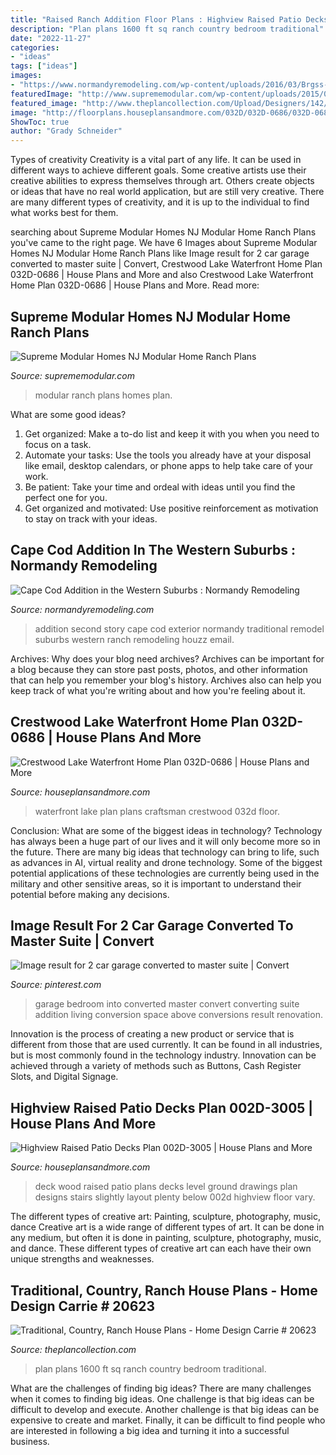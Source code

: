 ```yaml
---
title: "Raised Ranch Addition Floor Plans : Highview Raised Patio Decks Plan 002d-3005"
description: "Plan plans 1600 ft sq ranch country bedroom traditional"
date: "2022-11-27"
categories:
- "ideas"
tags: ["ideas"]
images:
- "https://www.normandyremodeling.com/wp-content/uploads/2016/03/Brgss-001.jpg"
featuredImage: "http://www.suprememodular.com/wp-content/uploads/2015/08/Modular-home-ranch-plan-323-2.jpg"
featured_image: "http://www.theplancollection.com/Upload/Designers/142/1021/elev_lr1600-3-front.jpg"
image: "http://floorplans.houseplansandmore.com/032D/032D-0686/032D-0686-front-col-8.jpg"
ShowToc: true
author: "Grady Schneider"
---
```



Types of creativity
Creativity is a vital part of any life. It can be used in different ways to achieve different goals. Some creative artists use their creative abilities to express themselves through art. Others create objects or ideas that have no real world application, but are still very creative. There are many different types of creativity, and it is up to the individual to find what works best for them.

	

		
searching about Supreme Modular Homes NJ Modular Home Ranch Plans you've came to the right page. We have 6 Images about Supreme Modular Homes NJ Modular Home Ranch Plans like Image result for 2 car garage converted to master suite | Convert, Crestwood Lake Waterfront Home Plan 032D-0686 | House Plans and More and also Crestwood Lake Waterfront Home Plan 032D-0686 | House Plans and More. Read more:
		
    
## Supreme Modular Homes NJ Modular Home Ranch Plans

<img loading=lazy src="http://www.suprememodular.com/wp-content/uploads/2015/08/Modular-home-ranch-plan-323-2.jpg" onerror="this.onerror=null;this.src='https://tse4.mm.bing.net/th?id=OIP.soRkvpsodGtBAoNk4vttnQHaEK&amp;pid=15.1';" alt="Supreme Modular Homes NJ Modular Home Ranch Plans">

_Source: suprememodular.com_

>modular ranch plans homes plan. 

	

What are some good ideas?
1. Get organized: Make a to-do list and keep it with you when you need to focus on a task.
2. Automate your tasks: Use the tools you already have at your disposal like email, desktop calendars, or phone apps to help take care of your work.
3. Be patient: Take your time and ordeal with ideas until you find the perfect one for you.
4. Get organized and motivated: Use positive reinforcement as motivation to stay on track with your ideas.

    
## Cape Cod Addition In The Western Suburbs : Normandy Remodeling

<img loading=lazy src="https://www.normandyremodeling.com/wp-content/uploads/2016/03/Brgss-001.jpg" onerror="this.onerror=null;this.src='https://tse3.mm.bing.net/th?id=OIP.TQXF-0P726Ralks7rllvUQEsDY&amp;pid=15.1';" alt="Cape Cod Addition in the Western Suburbs : Normandy Remodeling">

_Source: normandyremodeling.com_

>addition second story cape cod exterior normandy traditional remodel suburbs western ranch remodeling houzz email. 

	

Archives: Why does your blog need archives?
Archives can be important for a blog because they can store past posts, photos, and other information that can help you remember your blog's history. Archives also can help you keep track of what you're writing about and how you're feeling about it.

    
## Crestwood Lake Waterfront Home Plan 032D-0686 | House Plans And More

<img loading=lazy src="http://floorplans.houseplansandmore.com/032D/032D-0686/032D-0686-front-col-8.jpg" onerror="this.onerror=null;this.src='https://tse1.mm.bing.net/th?id=OIP.jCTKyjZR3GtzYGuSD4gXIQHaFj&amp;pid=15.1';" alt="Crestwood Lake Waterfront Home Plan 032D-0686 | House Plans and More">

_Source: houseplansandmore.com_

>waterfront lake plan plans craftsman crestwood 032d floor. 

	

Conclusion: What are some of the biggest ideas in technology?
Technology has always been a huge part of our lives and it will only become more so in the future. There are many big ideas that technology can bring to life, such as advances in AI, virtual reality and drone technology. Some of the biggest potential applications of these technologies are currently being used in the military and other sensitive areas, so it is important to understand their potential before making any decisions.

    
## Image Result For 2 Car Garage Converted To Master Suite | Convert

<img loading=lazy src="https://i.pinimg.com/736x/f7/2b/cd/f72bcd4605a7e1872c052295d5b27c12.jpg" onerror="this.onerror=null;this.src='https://tse3.mm.bing.net/th?id=OIP.S7VedWDxOXbvsYo9CfdU5gHaE8&amp;pid=15.1';" alt="Image result for 2 car garage converted to master suite | Convert">

_Source: pinterest.com_

>garage bedroom into converted master convert converting suite addition living conversion space above conversions result renovation. 

	

Innovation is the process of creating a new product or service that is different from those that are used currently. It can be found in all industries, but is most commonly found in the technology industry. Innovation can be achieved through a variety of methods such as Buttons, Cash Register Slots, and Digital Signage.

    
## Highview Raised Patio Decks Plan 002D-3005 | House Plans And More

<img loading=lazy src="http://projectplans.houseplansandmore.com/002D/002D-3005/002D-3005-front-main-6.jpg" onerror="this.onerror=null;this.src='https://tse4.mm.bing.net/th?id=OIP.bkTO1Ma6RvG0rdH6X4xY4gHaFj&amp;pid=15.1';" alt="Highview Raised Patio Decks Plan 002D-3005 | House Plans and More">

_Source: houseplansandmore.com_

>deck wood raised patio plans decks level ground drawings plan designs stairs slightly layout plenty below 002d highview floor vary. 

	

The different types of creative art: Painting, sculpture, photography, music, dance
Creative art is a wide range of different types of art. It can be done in any medium, but often it is done in painting, sculpture, photography, music, and dance. These different types of creative art can each have their own unique strengths and weaknesses.

    
## Traditional, Country, Ranch House Plans - Home Design Carrie # 20623

<img loading=lazy src="http://www.theplancollection.com/Upload/Designers/142/1021/elev_lr1600-3-front.jpg" onerror="this.onerror=null;this.src='https://tse3.mm.bing.net/th?id=OIP.kEqvTbVFLqt__4dZaIyuPwHaEy&amp;pid=15.1';" alt="Traditional, Country, Ranch House Plans - Home Design Carrie # 20623">

_Source: theplancollection.com_

>plan plans 1600 ft sq ranch country bedroom traditional. 

	

What are the challenges of finding big ideas?
There are many challenges when it comes to finding big ideas. One challenge is that big ideas can be difficult to develop and execute. Another challenge is that big ideas can be expensive to create and market. Finally, it can be difficult to find people who are interested in following a big idea and turning it into a successful business.

